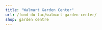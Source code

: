 ```yaml
---
title: "Walmart Garden Center"
url: /fond-du-lac/walmart-garden-center/
shop: garden centre
---
```

